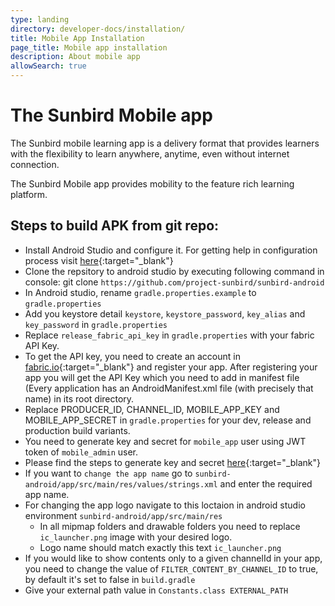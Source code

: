 ```yaml
---
type: landing
directory: developer-docs/installation/
title: Mobile App Installation
page_title: Mobile app installation
description: About mobile app
allowSearch: true
---
```

# The Sunbird Mobile app

The Sunbird mobile learning app is a delivery format that provides learners with the flexibility to learn anywhere, anytime, even without internet connection.

The Sunbird Mobile app provides mobility to the feature rich learning platform.

## Steps to build APK from git repo:

- Install Android Studio and configure it. For getting help in configuration process visit [here](https://developer.android.com/studio/intro/studio-config.html){:target="_blank"} 
- Clone the repsitory to android studio by executing following command in console:
  git clone  `https://github.com/project-sunbird/sunbird-android` 
- In Android studio, rename `gradle.properties.example` to `gradle.properties`
- Add you keystore detail `keystore`, `keystore_password`, `key_alias` and `key_password` in `gradle.properties`
- Replace `release_fabric_api_key` in `gradle.properties` with your fabric API Key. 
- To get the API key, you need to create an account in [fabric.io](https://get.fabric.io/){:target="_blank"} and register your app. After registering your app you will get the API Key which you need to add in manifest file (Every application has an AndroidManifest.xml file (with precisely that name) in its root directory.
- Replace PRODUCER_ID, CHANNEL_ID, MOBILE_APP_KEY and MOBILE_APP_SECRET in `gradle.properties` for your dev, release and production build   variants.
- You need to generate key and secret for `mobile_app` user using JWT token of `mobile_admin` user.
- Please find the steps to generate key and secret [here](https://github.com/project-sunbird/sunbird-devops/blob/master/Installation.md#step-6-generate-key-and-secrets-for-mobile-app){:target="_blank"}
- If you want to `change the app name` go to `sunbird-android/app/src/main/res/values/strings.xml` and enter the required app name.
- For changing the app logo navigate to this loctaion in android studio environment `sunbird-android/app/src/main/res`
    - In all mipmap folders and drawable folders you need to replace `ic_launcher.png` image with your desired logo.
    - Logo name should match exactly this text `ic_launcher.png`
- If you would like to show contents only to a given channelId in your app, you need to change the value of `FILTER_CONTENT_BY_CHANNEL_ID` to true, by default it's set to false in `build.gradle`
- Give your external path value in `Constants.class EXTERNAL_PATH`
